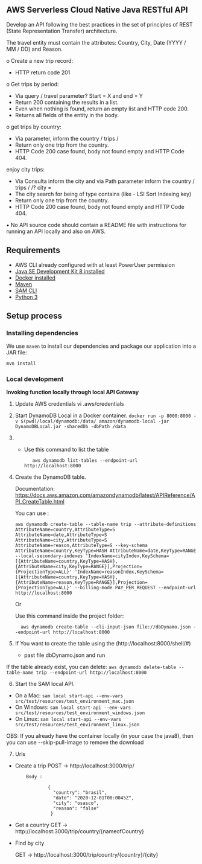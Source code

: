 ## AWS Serverless Cloud Native Java RESTful API

Develop an API following the best practices in the set of
principles of REST (State Representation Transfer) architecture.

The travel entity must contain the attributes: Country, City, Date (YYYY / MM / DD) and Reason.

o Create a new trip record:
- HTTP return code 201


o Get trips by period:
- Via query / travel parameter? Start = X and end = Y
- Return 200 containing the results in a list.
- Even when nothing is found, return an empty list and
HTTP code 200.
- Returns all fields of the entity in the body.


o get trips by country:
- Via parameter, inform the country / trips / <Country>
- Return only one trip from the country.
- HTTP Code 200 case found, body not found
empty and HTTP Code 404.


enjoy city trips:
- Via Consulta inform the city and via Path parameter inform the
country / trips / <Country> /? city ​​= <City>
- The city search for being of type contains (like - LSI Sort
Indexing key)
- Return only one trip from the country.
- HTTP Code 200 case found, body not found
empty and HTTP Code 404.

• No API source code should contain a README file with
instructions for running an API locally and also on AWS.

## Requirements

* AWS CLI already configured with at least PowerUser permission
* [Java SE Development Kit 8 installed](http://www.oracle.com/technetwork/java/javase/downloads/jdk8-downloads-2133151.html)
* [Docker installed](https://www.docker.com/community-edition)
* [Maven](https://maven.apache.org/install.html)
* [SAM CLI](https://github.com/awslabs/aws-sam-cli)
* [Python 3](https://docs.python.org/3/)

## Setup process

### Installing dependencies

We use `maven` to install our dependencies and package our application into a JAR file:

```bash
mvn install
```

### Local development

**Invoking function locally through local API Gateway**

1. Update AWS credentials
      vi .aws/credentials

2. Start DynamoDB Local in a Docker container. `docker run -p 8000:8000 -v $(pwd)/local/dynamodb:/data/ amazon/dynamodb-local -jar DynamoDBLocal.jar -sharedDb -dbPath /data`

3. - Use this command to list the table        
      
            aws dynamodb list-tables --endpoint-url http://localhost:8000

4. Create the DynamoDB table.

   Documentation: https://docs.aws.amazon.com/amazondynamodb/latest/APIReference/API_CreateTable.html
      
   You can use :
   
       aws dynamodb create-table --table-name trip --attribute-definitions AttributeName=country,AttributeType=S AttributeName=date,AttributeType=S AttributeName=city,AttributeType=S AttributeName=reason,AttributeType=S --key-schema AttributeName=country,KeyType=HASH AttributeName=date,KeyType=RANGE --local-secondary-indexes 'IndexName=cityIndex,KeySchema=[{AttributeName=country,KeyType=HASH},{AttributeName=city,KeyType=RANGE}],Projection={ProjectionType=ALL}' 'IndexName=reasonIndex,KeySchema=[{AttributeName=country,KeyType=HASH},{AttributeName=reason,KeyType=RANGE}],Projection={ProjectionType=ALL}' --billing-mode PAY_PER_REQUEST --endpoint-url http://localhost:8000
   
   Or
     
   Use this command inside the project folder:

         aws dynamodb create-table --cli-input-json file://dbDynamo.json --endpoint-url http://localhost:8000

5. If You want to create the table using the (http://localhost:8000/shell/#)
      
      - past file dbDynamo.json and run
                  
      
If the table already exist, you can delete: 
      `aws dynamodb delete-table --table-name trip --endpoint-url http://localhost:8000`

6. Start the SAM local API.
 - On a Mac: `sam local start-api --env-vars src/test/resources/test_environment_mac.json`
 - On Windows: `sam local start-api --env-vars src/test/resources/test_environment_windows.json`
 - On Linux: `sam local start-api --env-vars src/test/resources/test_environment_linux.json`
 
 OBS:  If you already have the container locally (in your case the java8), then you can use --skip-pull-image to remove the download


7. Urls

  - Create a trip
      POST -> http://localhost:3000/trip/
            
            Body :
            
                    {
                      "country": "brasil",
                      "date": "2020-12-01T00:0045Z",
                      "city": "osasco",
                      "reason": "false"
                     }
      
  - Get a country
      GET -> http://localhost:3000/trip/country/{nameofCountry}
      
  - Find by city
  
      GET -> http://localhost:3000/trip/country/{country}/{city}

